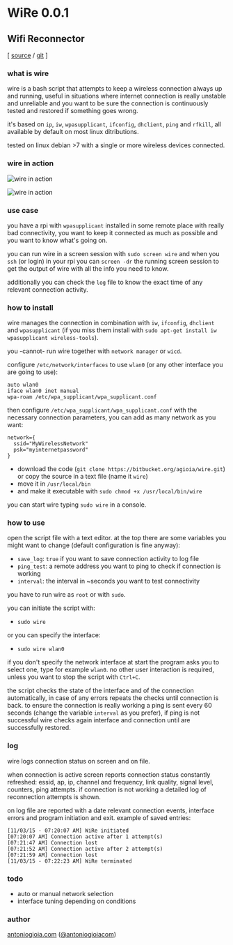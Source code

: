 # WiRe 0.0.1

## Wifi Reconnector

[ [source](https://bitbucket.org/agioia/wire) /
[git](https://bitbucket.org/agioia/wire.git) ]

### what is wire

wire is a bash script that attempts to keep a wireless connection always up and running, useful in situations where internet connection is really unstable and unreliable and you want to be sure the connection is continuously tested and restored if something goes wrong.

it's based on `ip`, `iw`, `wpasupplicant`, `ifconfig`, `dhclient`, `ping` and `rfkill`, all available by default on most linux ditributions.

tested on linux debian >7 with a single or more wireless devices connected.


### wire in action

![wire in action](http://antoniogioia.neocities.org/stuff/wire004a.jpg)

![wire in action](http://antoniogioia.neocities.org/stuff/wire004b.jpg)


### use case

you have a rpi with `wpasupplicant` installed in some remote place with really bad connectivity, you want to keep it connected as much as possible and you want to know what's going on.

you can run wire in a screen session with `sudo screen wire` and when you `ssh` (or login) in your rpi you can `screen -dr` the running screen session to get the output of wire with all the info you need to know.

additionally you can check the `log` file to know the exact time of any relevant connection activity.


### how to install

wire manages the connection in combination with `iw`, `ifconfig`, `dhclient` and `wpasupplicant` (if you miss them install with `sudo apt-get install iw wpasupplicant wireless-tools`).

you -cannot- run wire together with `network manager` or `wicd`.

configure `/etc/network/interfaces` to use `wlan0` (or any other interface you are going to use):

    auto wlan0
    iface wlan0 inet manual
    wpa-roam /etc/wpa_supplicant/wpa_supplicant.conf

then configure `/etc/wpa_supplicant/wpa_supplicant.conf` with the necessary connection parameters, you can add as many network as you want:

    network={
      ssid="MyWirelessNetwork"
      psk="myinternetpassword"
    }

- download the code (`git clone https://bitbucket.org/agioia/wire.git`) or copy the source in a text file (name it `wire`)
- move it in `/usr/local/bin`
- and make it executable with `sudo chmod +x /usr/local/bin/wire`

you can start wire typing `sudo wire` in a console.


### how to use

open the script file with a text editor. at the top there are some variables you might want to change (default configuration is fine anyway):

- `save_log`: `true` if you want to save connection activity to log file
- `ping_test`: a remote address you want to ping to check if connection is working
- `interval`: the interval in ~seconds you want to test connectivity

you have to run wire as `root` or with `sudo`.

you can initiate the script with:
- `sudo wire`

or you can specify the interface:
- `sudo wire wlan0`

if you don't specify the network interface at start the program asks you to select one, type for example `wlan0`. no other user interaction is required, unless you want to stop the script with `Ctrl+C`.

the script checks the state of the interface and of the connection automatically, in case of any errors repeats the checks until connection is back. to ensure the connection is really working a ping is sent every 60 seconds (change the variable `interval` as you prefer), if ping is not successful wire checks again interface and connection until are successfully restored.


### log

wire logs connection status on screen and on file.

when connection is active screen reports connection status constantly refreshed: essid, ap, ip, channel and frequency, link quality, signal level, counters, ping attempts. if connection is not working a detailed log of reconnection attempts is shown.

on log file are reported with a date relevant connection events, interface errors and program initiation and exit.
example of saved entries:

    [11/03/15 - 07:20:07 AM] WiRe initiated
    [07:20:07 AM] Connection active after 1 attempt(s)
    [07:21:47 AM] Connection lost
    [07:21:52 AM] Connection active after 2 attempt(s)
    [07:21:59 AM] Connection lost
    [11/03/15 - 07:22:23 AM] WiRe terminated


### todo

- auto or manual network selection
- interface tuning depending on conditions


### author

[antoniogioia.com](http://antoniogioia.com) ([@antoniogioiacom](https://twitter.com/antoniogioiacom))
